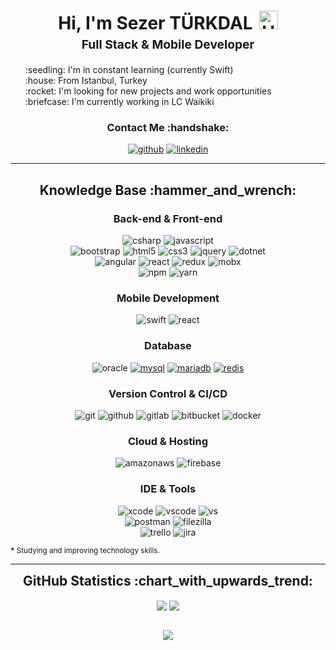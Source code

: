 <h1 style="text-align: center;margin-bottom: 5px;">Hi, I'm Sezer TÜRKDAL<img src="https://raw.githubusercontent.com/iampavangandhi/iampavangandhi/master/gifs/Hi.gif" alt="Hi" style="width: 30px;margin-left: 10px;"></h1>
<h3 style="font-size: 1.2rem; text-align: center;margin: 0 0 20px 0;">Full Stack & Mobile Developer</h3>

<ul style="list-style: none;">
<li>:seedling: I'm in constant learning (currently Swift)</li>
<li>:house: From Istanbul, Turkey</li>
<li>:rocket: I'm looking for new projects and work opportunities</li>
<li>:briefcase: I'm currently working in LC Waikiki</li>
</ul>
<div align="center">
<h3>Contact Me :handshake:</h3>
<a href="https://github.com/sezerturkdal" target="_blank"><img src="https://img.shields.io/badge/-Sezer_TÜRKDAL-black?logo=github&style=flat-square" alt="github"/></a>
<a href="https://www.linkedin.com/in/sezerturkdal" target="_blank"><img src="https://img.shields.io/badge/-Sezer_TÜRKDAL-blue?logo=linkedin&style=flat-square" alt="linkedin"></a>
<br/>
</div>


---

<div align="center">
<h2>Knowledge Base :hammer_and_wrench:</h2>

<h3>Back-end & Front-end</h3>

<img src="https://img.shields.io/badge/csharp-white.svg?style=for-the-badge&logo=csharp&logoColor=777BB4" alt="csharp"/>
<img src="https://img.shields.io/badge/JavaScript-white.svg?style=for-the-badge&logo=javascript&logoColor=#F7DF1E" alt="javascript"/>
<br/>
<img src="https://img.shields.io/badge/-Bootstrap-white?logo=bootstrap&logoColor=7952B3&style=for-the-badge" alt="bootstrap"/>
<img src="https://img.shields.io/badge/-HTML-white?logo=html5&style=for-the-badge" alt="html5"/>
<img src="https://img.shields.io/badge/-CSS-white?logo=css3&logoColor=1572B6&style=for-the-badge" alt="css3"/>
<img src="https://img.shields.io/badge/-jquery-white?logo=jquery&logoColor=0769AD&style=for-the-badge" alt="jquery"/>
<img src="https://img.shields.io/badge/.NET-white.svg?style=for-the-badge&logo=dotnet&logoColor=413bf5" alt="dotnet"/>
<br/>
<img src="https://img.shields.io/badge/Angular-white.svg?style=for-the-badge&logo=angular&logoColor=ed331f" alt="angular"/>
<img src="https://img.shields.io/badge/React-white.svg?style=for-the-badge&logo=react&logoColor=1fdfed" alt="react"/>
<img src="https://img.shields.io/badge/Redux-white.svg?style=for-the-badge&logo=redux&logoColor=941fed" alt="redux"/>
<img src="https://img.shields.io/badge/Mobx-white.svg?style=for-the-badge&logo=mobx&logoColor=fc9732" alt="mobx"/>

<br/>
<img src="https://img.shields.io/badge/-npm-white?logo=npm&logoColor=CB3837&style=for-the-badge" alt="npm"/>
<img src="https://img.shields.io/badge/-yarn-white?logo=yarn&logoColor=2C8EBB&style=for-the-badge" alt="yarn"/>
<br/>

<h3>Mobile Development</h3>
<img src="https://img.shields.io/badge/swift-white.svg?style=for-the-badge&logo=swift&logoColor=e35a29" alt="swift"/>
<img src="https://img.shields.io/badge/React_Native-white.svg?style=for-the-badge&logo=react&logoColor=1fdfed" alt="react"/>
<br/>

<h3>Database</h3>

<img src="https://img.shields.io/badge/oracle-white.svg?style=for-the-badge&logo=oracle&logoColor=e35a29" alt="oracle"/>
<a href="https://www.mysql.com/" target="_blank"><img src="https://img.shields.io/badge/-mysql-white?logo=mysql&logoColor=4479A1&style=for-the-badge" alt="mysql"/></a>
<a href="https://mariadb.org/" target="_blank"><img src="https://img.shields.io/badge/-mariadb-white?logo=mariadb&logoColor=003545&style=for-the-badge" alt="mariadb"/></a>
<a href="https://redis.io/" target="_blank"><img src="https://img.shields.io/badge/-redis*-white?logo=redis&logoColor=DC382D&style=for-the-badge" alt="redis"/></a>

<h3>Version Control & CI/CD</h3>
<img src="https://img.shields.io/badge/-git-white?logo=git&logoColor=F05032&style=for-the-badge" alt="git"/>
<img src="https://img.shields.io/badge/-github-white?logo=github&logoColor=181717&style=for-the-badge" alt="github"/>
<img src="https://img.shields.io/badge/-gitlab-white?logo=gitlab&logoColor=FCA121&style=for-the-badge" alt="gitlab"/>
<img src="https://img.shields.io/badge/-bitbucket-white?logo=bitbucket&logoColor=0052CC&style=for-the-badge" alt="bitbucket"/>
<img src="https://img.shields.io/badge/-docker-white?logo=docker&logoColor=2496ED&style=for-the-badge" alt="docker"/>

<h3>Cloud & Hosting</h3>

<img src="https://img.shields.io/badge/-amazon_aws-white?logo=amazonaws&logoColor=232F3E&style=for-the-badge" alt="amazonaws"/>
<img src="https://img.shields.io/badge/Firebase-white?logo=Firebase&logoColor=edc937&style=for-the-badge" alt="firebase"/>


<h3>IDE & Tools</h3>

<img src="https://img.shields.io/badge/Xcode-white?logo=xcode&logoColor=2cb5f5&style=for-the-badge" alt="xcode"/>
<img src="https://img.shields.io/badge/Visual%20Studio%20Code-white?logo=visualstudio&logoColor=2cb5f5&style=for-the-badge" alt="vscode"/>
<img src="https://img.shields.io/badge/Visual%20Studio-white?logo=visualstudio&logoColor=a615d6&style=for-the-badge" alt="vs"/>
<br/>
<img src="https://img.shields.io/badge/-postman-white?logo=postman&logoColor=FF6C37&style=for-the-badge" alt="postman"/>
<img src="https://img.shields.io/badge/-filezilla-white?logo=filezilla&logoColor=BF0000&style=for-the-badge" alt="filezilla"/>
<br/>
<img src="https://img.shields.io/badge/-trello-white?logo=trello&logoColor=0052CC&style=for-the-badge" alt="trello"/>
<img src="https://img.shields.io/badge/Jira-white?logo=jira&logoColor=208ef5&style=for-the-badge" alt="jira"/>
</div>

<small><strong>*</strong> Studying and improving technology skills.</small>

---

<div align="center">
<h2 style="margin: 5px 10px;">GitHub Statistics :chart_with_upwards_trend:</h2> 
<div style="display: flex; align-items: center; justify-content: center;">

[![](https://github-readme-stats.vercel.app/api?username=sezerturkdal&show_icons=true&theme=tokyonight&hide_border=true&locale=en)](https://github.com/garbinmarcelo)
[![](https://github-readme-streak-stats.herokuapp.com/?user=sezerturkdal&theme=tokyonight&hide_border=true)](https://github.com/sezerturkdal)

</div>
</div>

<div align="center">

![](https://komarev.com/ghpvc/?username=sezerturkdal&style=flat-square)

</div>
